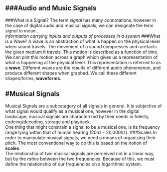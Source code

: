 ###Audio and Music Signals
---
###What is a Signal?
The term *signal* has many connotations, however in the case of digital audio and musical signals, we can designate the term *signal* to mean...<br>
*information carrying inputs and outputs of processes in a system*
###What is a Wave?
A wave is an abstraction of what is happen on the physical level when sound travels. The movement of a sound compresses and rarefacts the given medium it travels. This motion is described as a function of time. We can plot this motion across a graph which gives us a representation of what is happening at the physical level. This representation is referred to as a **wave**. Different waves are the results of different audio phenomenon, and produce different shapes when graphed. We call these different shapes/forms, **waveforms**.

#Musical Signals
---
Musical Signals are a subcatagory of all signals in general. It is subjective of what signal would qualify as a musical one, however in the digital landscape, musical signals are characterized by their needs in fidelity, codeing/decoding, storage and playback.<br>
One thing that might constrain a signal to be a musical one, is its frequency range lying within that of human hearing (20hz - 20,000hz).
###Scales
In order to manipulate musical signals, we need a means of organizing their pitch. The most conventional way to do this is based on the notion of **scales**.<br>
The relationship of two musical signals are perceived not in a linear way, but by the *ratios* between the two frequencies. Because of this, we must define the relationship of our frequencies on a logarithmic system.
